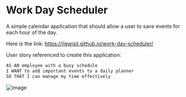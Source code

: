 # Work Day Scheduler

A simple calendar application that should allow a user to save events for each hour of the day.

Here is the link:  https://jlewisit.github.io/work-day-scheduler/

User story referenced to create this application:

```md
AS AN employee with a busy schedule
I WANT to add important events to a daily planner
SO THAT I can manage my time effectively
```
![image](https://user-images.githubusercontent.com/102529279/181372858-6f4d8ee5-26ce-45e1-82a6-59fbdf820f8f.png)
